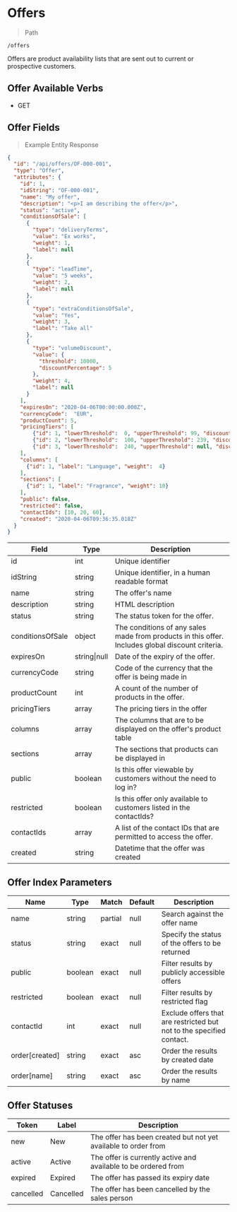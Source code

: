 # Offers

> Path

```
/offers
```

Offers are product availability lists that are sent out to current or prospective customers.

## Offer Available Verbs

* GET

## Offer Fields

> Example Entity Response

```json
{
  "id": "/api/offers/OF-000-001",
  "type": "Offer",
  "attributes": {
    "id": 1,
    "idString": "OF-000-001",
    "name": "My offer",
    "description": "<p>I am describing the offer</p>",
    "status": "active",
    "conditionsOfSale": [
      {
        "type": "deliveryTerms",
        "value": "Ex works",
        "weight": 1,
        "label": null
      },
      {
        "type": "leadTime",
        "value": "5 weeks",
        "weight": 2,
        "label": null
      },
      {
        "type": "extraConditionsOfSale",
        "value": "Yes",
        "weight": 3,
        "label": "Take all"
      },
      {
        "type": "volumeDiscount",
        "value": {
          "threshold": 10000,
          "discountPercentage": 5
        },
        "weight": 4,
        "label": null
      }
    ],
    "expiresOn": "2020-04-06T00:00:00.000Z",
    "currencyCode":  "EUR",
    "productCount": 5,
    "pricingTiers": [
        {"id": 1, "lowerThreshold":  0, "upperThreshold": 99, "discountPercentage": 0},
        {"id": 2, "lowerThreshold":  100, "upperThreshold": 239, "discountPercentage": 2},
        {"id": 3, "lowerThreshold":  240, "upperThreshold": null, "discountPercentage": 4}
    ],
    "columns": [
      {"id": 1, "label": "Language", "weight":  4}
    ],
    "sections": [
      {"id": 1, "label": "Fragrance", "weight": 10}
    ],
    "public": false,
    "restricted": false,
    "contactIds": [10, 20, 60],
    "created": "2020-04-06T09:36:35.018Z"
  }
}
```

Field | Type | Description
----- | ---  | -----------
id | int | Unique identifier
idString | string | Unique identifier, in a human readable format
name | string | The offer's name 
description | string | HTML description 
status | string | The status token for the offer.
conditionsOfSale | object | The conditions of any sales made from products in this offer. Includes global discount criteria.
expiresOn | string&#124;null | Date of the expiry of the offer. 
currencyCode | string | Code of the currency that the offer is being made in
productCount | int | A count of the number of products in the offer.
pricingTiers | array | The pricing tiers in the offer
columns | array | The columns that are to be displayed on the offer's product table 
sections | array | The sections that products can be displayed in
public | boolean | Is this offer viewable by customers without the need to log in?
restricted | boolean | Is this offer only available to customers listed in the contactIds?
contactIds | array | A list of the contact IDs that are permitted to access the offer.
created | string | Datetime that the offer was created

## Offer Index Parameters

Name | Type | Match | Default | Description
---- | ---- | ----- | ------- | -----------
name | string | partial | null | Search against the offer name
status | string | exact | null | Specify the status of the offers to be returned
public | boolean | exact | null | Filter results by publicly accessible offers
restricted | boolean | exact | null | Filter results by restricted flag
contactId | int | exact | null | Exclude offers that are restricted but not to the specified contact.
order\[created] | string | exact | asc | Order the results by created date
order\[name] | string | exact | asc | Order the results by name

## Offer Statuses

Token | Label | Description
----- | ----- | -----------
new | New | The offer has been created but not yet available to order from
active | Active | The offer is currently active and available to be ordered from
expired | Expired | The offer has passed its expiry date
cancelled | Cancelled | The offer has been cancelled by the sales person
